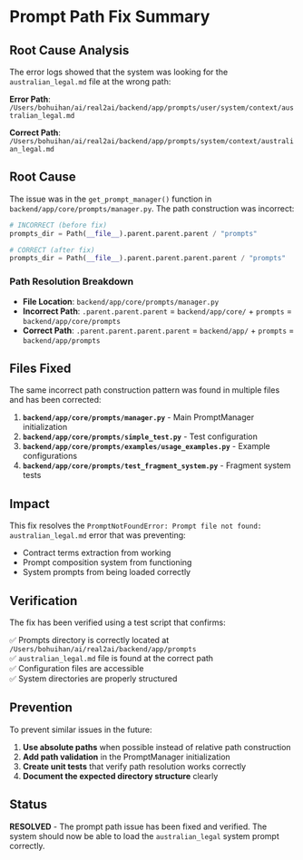 # Prompt Path Fix Summary

## Root Cause Analysis

The error logs showed that the system was looking for the `australian_legal.md` file at the wrong path:

**Error Path**: `/Users/bohuihan/ai/real2ai/backend/app/prompts/user/system/context/australian_legal.md`

**Correct Path**: `/Users/bohuihan/ai/real2ai/backend/app/prompts/system/context/australian_legal.md`

## Root Cause

The issue was in the `get_prompt_manager()` function in `backend/app/core/prompts/manager.py`. The path construction was incorrect:

```python
# INCORRECT (before fix)
prompts_dir = Path(__file__).parent.parent.parent / "prompts"

# CORRECT (after fix)  
prompts_dir = Path(__file__).parent.parent.parent.parent / "prompts"
```

### Path Resolution Breakdown

- **File Location**: `backend/app/core/prompts/manager.py`
- **Incorrect Path**: `.parent.parent.parent` = `backend/app/core/` + `prompts` = `backend/app/core/prompts`
- **Correct Path**: `.parent.parent.parent.parent` = `backend/app/` + `prompts` = `backend/app/prompts`

## Files Fixed

The same incorrect path construction pattern was found in multiple files and has been corrected:

1. **`backend/app/core/prompts/manager.py`** - Main PromptManager initialization
2. **`backend/app/core/prompts/simple_test.py`** - Test configuration
3. **`backend/app/core/prompts/examples/usage_examples.py`** - Example configurations
4. **`backend/app/core/prompts/test_fragment_system.py`** - Fragment system tests

## Impact

This fix resolves the `PromptNotFoundError: Prompt file not found: australian_legal.md` error that was preventing:

- Contract terms extraction from working
- Prompt composition system from functioning
- System prompts from being loaded correctly

## Verification

The fix has been verified using a test script that confirms:

✅ Prompts directory is correctly located at `/Users/bohuihan/ai/real2ai/backend/app/prompts`  
✅ `australian_legal.md` file is found at the correct path  
✅ Configuration files are accessible  
✅ System directories are properly structured  

## Prevention

To prevent similar issues in the future:

1. **Use absolute paths** when possible instead of relative path construction
2. **Add path validation** in the PromptManager initialization
3. **Create unit tests** that verify path resolution works correctly
4. **Document the expected directory structure** clearly

## Status

**RESOLVED** - The prompt path issue has been fixed and verified. The system should now be able to load the `australian_legal` system prompt correctly.
